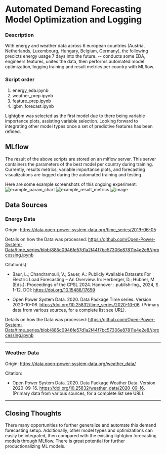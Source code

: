 # Automated Demand Forecasting Model Optimization and Logging

### Description
With energy and weather data across 6 european countries (Austria, Netherlands, Luxembourg, Hungary, Belgium, Germany), the following predicts energy usage 7 days into the future. -- conducts some EDA, engineers features, unites the data, then performs automated model optimization, logging training and result metrics per country with MLflow.

### Script order
1. energy_eda.ipynb
2. weather_prep.ipynb
3. feature_prep.ipynb
4. lgbm_forecast.ipynb

Lightgbm was selected as the first model due to there being variable importance plots, assisting variable selection. Looking forward to integrating other model types once a set of predictive features has been refined.  

## MLflow
The result of the above scripts are stored on an mlflow server. This server containers the parameters of the best model per country during training. Currently, results metrics, variable importance plots, and forecasting visualizations are logged during the automated training and testing.

Here are some example screenshots of this ongoing experiment:
![example_param_chart](https://github.com/user-attachments/assets/a97fbac2-62d6-4699-a198-53df8727a484)
![example_result_metrics](https://github.com/user-attachments/assets/ea0059ec-54f4-49a0-9960-d5eed933f14d)
![image](https://github.com/user-attachments/assets/13a39f8d-7093-4fa3-bba3-ae6630d811d7)

## Data Sources
### Energy Data 
Origin: https://data.open-power-system-data.org/time_series/2019-06-05      

Details on how the Data was processed:
https://github.com/Open-Power-System-Data/time_series/blob/885c0946fe57d1a2f44f7bc57306e87811e4e2e8//processing.ipynb   

 Citation(s): 
- Baur, L.; Chandramouli, V.; Sauer, A.: Publicly Available Datasets For Electric Load Forecasting – An Overview. In: Herberger, D.; Hübner, M. (Eds.): Proceedings of the CPSL 2024. Hannover : publish-Ing., 2024, S. 1-12. DOI: https://doi.org/10.15488/17659

- Open Power System Data. 2020. Data Package Time series. Version 2020-10-06. https://doi.org/10.25832/time_series/2020-10-06. (Primary data from various sources, for a complete list see URL).

Details on how the Data was processed:
https://github.com/Open-Power-System-Data/time_series/blob/885c0946fe57d1a2f44f7bc57306e87811e4e2e8//processing.ipynb   

___

### Weather Data 
Origin: https://data.open-power-system-data.org/weather_data/    

Citation:
- Open Power System Data. 2020. Data Package Weather Data. Version 2020-09-16. https://doi.org/10.25832/weather_data/2020-09-16. (Primary data from various sources, for a complete list see URL).
___

## Closing Thoughts
There many opportunities to further generalize and automate this demand forecasting setup. Additionally, other model types and optimizations can easily be integrated, then compared with the existing lightgbm forecasting models through MLflow. There is great potential for further productionalizing ML models. 
